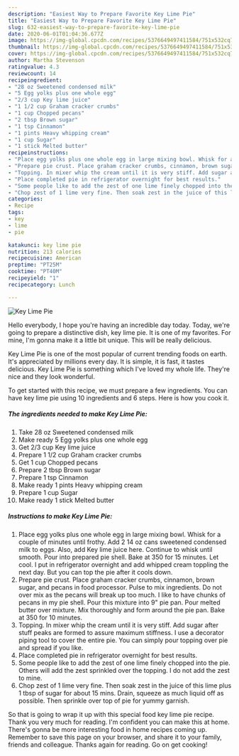 ```yaml
---
description: "Easiest Way to Prepare Favorite Key Lime Pie"
title: "Easiest Way to Prepare Favorite Key Lime Pie"
slug: 632-easiest-way-to-prepare-favorite-key-lime-pie
date: 2020-06-01T01:04:36.677Z
image: https://img-global.cpcdn.com/recipes/5376649497411584/751x532cq70/key-lime-pie-recipe-main-photo.jpg
thumbnail: https://img-global.cpcdn.com/recipes/5376649497411584/751x532cq70/key-lime-pie-recipe-main-photo.jpg
cover: https://img-global.cpcdn.com/recipes/5376649497411584/751x532cq70/key-lime-pie-recipe-main-photo.jpg
author: Martha Stevenson
ratingvalue: 4.3
reviewcount: 14
recipeingredient:
- "28 oz Sweetened condensed milk"
- "5 Egg yolks plus one whole egg"
- "2/3 cup Key lime juice"
- "1 1/2 cup Graham cracker crumbs"
- "1 cup Chopped pecans"
- "2 tbsp Brown sugar"
- "1 tsp Cinnamon"
- "1 pints Heavy whipping cream"
- "1 cup Sugar"
- "1 stick Melted butter"
recipeinstructions:
- "Place egg yolks plus one whole egg in large mixing bowl. Whisk for a couple of minutes until frothy. Add 2 14 oz cans sweetened condensed milk to eggs. Also, add Key lime juice here. Continue to whisk until smooth. Pour into prepared pie shell. Bake at 350 for 15 minutes. Let cool. I put in refrigerator overnight and add whipped cream toppling the next day. But you can top the pie after it cools down."
- "Prepare pie crust. Place graham cracker crumbs, cinnamon, brown sugar, and pecans in food processor. Pulse to mix ingredients. Do not over mix as the pecans will break up too much. I like to have chunks of pecans in my pie shell. Pour this mixture into 9&#34; pie pan. Pour melted butter over mixture. Mix thoroughly and form around the pie pan. Bake at 350 for 10 minutes."
- "Topping. In mixer whip the cream until it is very stiff. Add sugar after stuff peaks are formed to assure maximum stiffness. I use a decorator piping tool to cover the entire pie. You can simply pour topping over pie and spread if you like."
- "Place completed pie in refrigerator overnight for best results."
- "Some people like to add the zest of one lime finely chopped into the pie. Others will add the zest sprinkled over the topping. I do not add the zest to mine."
- "Chop zest of 1 lime very fine. Then soak zest in the juice of this lime plus 1 tbsp of sugar for about 15 mins. Drain, squeeze as much liquid off as possible. Then sprinkle over top of pie for yummy garnish."
categories:
- Recipe
tags:
- key
- lime
- pie

katakunci: key lime pie 
nutrition: 213 calories
recipecuisine: American
preptime: "PT25M"
cooktime: "PT40M"
recipeyield: "1"
recipecategory: Lunch

---
```



![Key Lime Pie](https://img-global.cpcdn.com/recipes/5376649497411584/751x532cq70/key-lime-pie-recipe-main-photo.jpg)

Hello everybody, I hope you're having an incredible day today. Today, we're going to prepare a distinctive dish, key lime pie. It is one of my favorites. For mine, I'm gonna make it a little bit unique. This will be really delicious.

Key Lime Pie is one of the most popular of current trending foods on earth. It's appreciated by millions every day. It is simple, it is fast, it tastes delicious. Key Lime Pie is something which I've loved my whole life. They're nice and they look wonderful.




To get started with this recipe, we must prepare a few ingredients. You can have key lime pie using 10 ingredients and 6 steps. Here is how you cook it.

<!--inarticleads1-->

##### The ingredients needed to make Key Lime Pie:

1. Take 28 oz Sweetened condensed milk
1. Make ready 5 Egg yolks plus one whole egg
1. Get 2/3 cup Key lime juice
1. Prepare 1 1/2 cup Graham cracker crumbs
1. Get 1 cup Chopped pecans
1. Prepare 2 tbsp Brown sugar
1. Prepare 1 tsp Cinnamon
1. Make ready 1 pints Heavy whipping cream
1. Prepare 1 cup Sugar
1. Make ready 1 stick Melted butter




<!--inarticleads2-->

##### Instructions to make Key Lime Pie:

1. Place egg yolks plus one whole egg in large mixing bowl. Whisk for a couple of minutes until frothy. Add 2 14 oz cans sweetened condensed milk to eggs. Also, add Key lime juice here. Continue to whisk until smooth. Pour into prepared pie shell. Bake at 350 for 15 minutes. Let cool. I put in refrigerator overnight and add whipped cream toppling the next day. But you can top the pie after it cools down.
1. Prepare pie crust. Place graham cracker crumbs, cinnamon, brown sugar, and pecans in food processor. Pulse to mix ingredients. Do not over mix as the pecans will break up too much. I like to have chunks of pecans in my pie shell. Pour this mixture into 9&#34; pie pan. Pour melted butter over mixture. Mix thoroughly and form around the pie pan. Bake at 350 for 10 minutes.
1. Topping. In mixer whip the cream until it is very stiff. Add sugar after stuff peaks are formed to assure maximum stiffness. I use a decorator piping tool to cover the entire pie. You can simply pour topping over pie and spread if you like.
1. Place completed pie in refrigerator overnight for best results.
1. Some people like to add the zest of one lime finely chopped into the pie. Others will add the zest sprinkled over the topping. I do not add the zest to mine.
1. Chop zest of 1 lime very fine. Then soak zest in the juice of this lime plus 1 tbsp of sugar for about 15 mins. Drain, squeeze as much liquid off as possible. Then sprinkle over top of pie for yummy garnish.




So that is going to wrap it up with this special food key lime pie recipe. Thank you very much for reading. I'm confident you can make this at home. There's gonna be more interesting food in home recipes coming up. Remember to save this page on your browser, and share it to your family, friends and colleague. Thanks again for reading. Go on get cooking!
